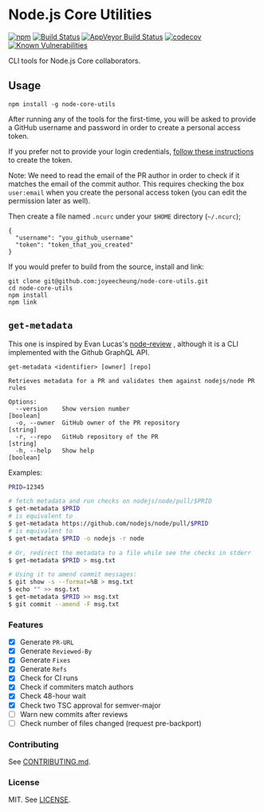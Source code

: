 # Node.js Core Utilities
[![npm](https://img.shields.io/npm/v/node-core-utils.svg?style=flat-square)](https://npmjs.org/package/node-core-utils)
[![Build Status](https://img.shields.io/travis/joyeecheung/node-core-utils.svg?style=flat-square)](https://travis-ci.org/joyeecheung/node-core-utils)
[![AppVeyor Build Status](https://img.shields.io/appveyor/ci/joyeecheung/node-core-utils/master.svg?style=flat-square&logo=appveyor)](https://ci.appveyor.com/project/joyeecheung/node-core-utils/history)
[![codecov](https://img.shields.io/codecov/c/github/joyeecheung/node-core-utils.svg?style=flat-square)](https://codecov.io/gh/joyeecheung/node-core-utils)
[![Known Vulnerabilities](https://snyk.io/test/github/joyeecheung/node-core-utils/badge.svg?style=flat-square)](https://snyk.io/test/github/joyeecheung/node-core-utils)

CLI tools for Node.js Core collaborators.

## Usage

```
npm install -g node-core-utils
```

After running any of the tools for the first-time, you will be asked to provide a
GitHub username and password in order to create a personal access token.

If you prefer not to provide your login credentials, [follow these instructions](https://help.github.com/articles/creating-a-personal-access-token-for-the-command-line/)
to create the token.

Note: We need to read the email of the PR author in order to check if it matches
the email of the commit author. This requires checking the box `user:email` when
you create the personal access token (you can edit the permission later as well).

Then create a file named `.ncurc` under your `$HOME` directory (`~/.ncurc`);

```
{
  "username": "you_github_username"
  "token": "token_that_you_created"
}
```

If you would prefer to build from the source, install and link:

```
git clone git@github.com:joyeecheung/node-core-utils.git
cd node-core-utils
npm install
npm link
```

## `get-metadata`

This one is inspired by Evan Lucas's [node-review](https://github.com/evanlucas/node-review)
, although it is a CLI implemented with the Github GraphQL API.

```
get-metadata <identifier> [owner] [repo]

Retrieves metadata for a PR and validates them against nodejs/node PR rules

Options:
  --version    Show version number                                     [boolean]
  -o, --owner  GitHub owner of the PR repository                        [string]
  -r, --repo   GitHub repository of the PR                              [string]
  -h, --help   Show help                                               [boolean]
```

Examples:

```bash
PRID=12345

# fetch metadata and run checks on nodejs/node/pull/$PRID
$ get-metadata $PRID
# is equivalent to
$ get-metadata https://github.com/nodejs/node/pull/$PRID
# is equivalent to
$ get-metadata $PRID -o nodejs -r node

# Or, redirect the metadata to a file while see the checks in stderr
$ get-metadata $PRID > msg.txt

# Using it to amend commit messages:
$ git show -s --format=%B > msg.txt
$ echo "" >> msg.txt
$ get-metadata $PRID >> msg.txt
$ git commit --amend -F msg.txt
```

### Features

- [x] Generate `PR-URL`
- [x] Generate `Reviewed-By`
- [x] Generate `Fixes`
- [x] Generate `Refs`
- [x] Check for CI runs
- [x] Check if commiters match authors
- [x] Check 48-hour wait
- [x] Check two TSC approval for semver-major
- [ ] Warn new commits after reviews
- [ ] Check number of files changed (request pre-backport)

### Contributing

See [CONTRIBUTING.md](./CONTRIBUTING.md).

### License

MIT. See [LICENSE](./LICENSE).

